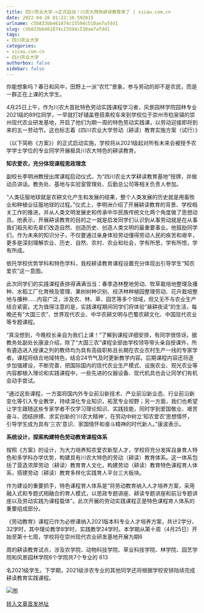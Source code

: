 ```yaml
---
title: 四川农业大学->正式启动！川农大特色耕读教育来了 | sicau.com.cn
date: 2022-04-26 01:22:10.592015
urlname: c5b833bb461874c15594c510ae7afdd1
slug: c5b833bb461874c15594c510ae7afdd1
tags: 
- 四川农业大学
categories:
- sicau.com.cn
- 四川农业大学
authorbox: false
sidebar: false
---
```

你能想象吗？春日和风中，田野上一派“农忙”景象，参与劳动的却不是农民，而是一群正在上课的大学生。  

4月25日上午，作为川农大首批特色劳动实践课程学习者，风景园林学院园林专业2021级的89位同学，一早就打好铺盖卷搭乘校车来到学校位于崇州市桤泉镇的崇州现代农业研发基地，开启了他们为期一周的特色劳动实践课，以劳动迎接即将到来的五一劳动节。这也标志着《四川农业大学劳动（耕读）教育实施方案（试行）》
<!--more-->
（以下简称《方案》）的正式启动实施，学校将从2021级起对所有未来会被授予农学学士学位的专业同学开展极具川农大特色的耕读教育。

**知农爱农，充分体现课程思政理念**

副校长李明洲教授出席课程启动仪式，为“四川农业大学耕读教育基地”授牌，并做动员讲话。教务处、基地与实验室管理处、后勤总公司等相关负责人参加。

“人类征服地球就是农耕文化产生和发展的结果，整个人类发展的历史就是用畜牧业和种植业征服地球的过程。”仪式上，李明洲介绍了开展耕读教育的背景、学校相关工作的推进，并从人类文明发展史和传承中华民族传统文化两个角度做了思想动员。他表示，开展耕读教育的目的之一就是启发同学们认识到从事劳动就是在从事我们祖先和先辈们改造自然、创造历史、创造人类文明的最重要事业。他鼓励同学们，作为未来的知识分子，不仅要通过亲身体验劳动懂得劳动人民的疾苦和艰辛，更多是深刻理解农业、历史、自然、农村、农业和社会，学有所思，学有所悟，学有所成。

依托学校优势学科和特色学科，我校耕读教育课程设置充分体现出引导学生“知农爱农”这一意图。

此次同学们的实践课程表排得满满当当：春季造林整地劳动、牧草栽培地整理及播种、水稻工厂化育秧及管理、果树树种识别、经济林种植园整理劳动、花卉栽培整地与播种……内容广泛，涉及农、林、草、园艺等多个领域，但又无不与农业生产结合紧密。尤为值得注意的是，实践课程期间同学们将体验“昼耕夜读”的生活，每晚还有“大国三农”、世界现代农业、中华农耕文明与巴蜀农耕文化、中国现代农业等专题课程。

“真没想到，今晚校长亲自为我们上课！”了解到课程详细安排，有同学很惊讶。据教务处副处长康波介绍，除了“大国三农”课程全部由学校领导带头亲自授课外，所有遴选进入授课之列的教师均为具有高级职称且长期在农业农村生产一线的专家学者。课程将结合地域特色，结合24节气及时更新教学内容。后期课程内容还将逐步加强建设，不断完善，把国际国内的现代农业生产模式、设施农业、观光农业等内容都植入理论和实践课程中，一些先进的仪器设备、现代机具也会让同学们有机会动手尝试。

“通过这些课程，一方面将国内外专业前沿新技术、产业前沿新业态、行业前沿新变化等引入专业教学，持续深化专业知识，拓宽专业视野；另一方面，我们也希望让学生跟随这些专家学者不仅学习理论知识、实践技能，同时学到爱国敬业、艰苦奋斗、团结拼搏、求实创新的‘川农大精神’，在劳动中树立‘知农爱农’思想情怀，引导学生成为具有‘三农’意识、家国情怀和奋斗精神的时代新人。”康波表示。

**系统设计，探索构建特色劳动教育课程体系**

按照《方案》的设计，为大力培养知农爱农新型人才，学校将充分发挥自身育人特色和多学科办学优势，构建具有川农大特色的劳动（耕读）教育体系。这一体系包括了营造浓厚劳动（耕读）教育育人文化，构建劳动（耕读）教育特色课程育人体系，搭建劳动（耕读）教育多样化实践育人平台三大板块。

作为建设的重要抓手，特色课程育人体系是“将劳动教育纳入人才培养方案，采用融入式和专题式相融合的育人模式，以思政专题讲座、耕读专题讲座和前沿专题讲座以及劳动实践为课程载体”。此次开展的劳动实践课程正是特色课程育人体系的重要组成部分。

《劳动教育》课程已作为必修课纳入2021版本科专业人才培养方案，共计2学分、32学时，其中理论教学8学时，实践教学24学时。本学期从第十周（4月25日）开始至第十七周，学校将在崇州现代农业研发基地开展为期6

周的耕读教育试点，涉及农学院、动物科技学院、草业科技学院、林学院、园艺学院和风景园林学院6个学院共7个专业的 613

名2021级学生。下学期，2021级涉农专业的其他同学还将根据学校安排陆续完成耕读教育实践课程。

![图](https://news.sicau.edu.cn/__local/5/CB/10/2C8C552688882096AC14E954330_BBDB20B1_1046A.jpg)

[转入文章首发地址](https://news.sicau.edu.cn/info/1135/67506.htm)